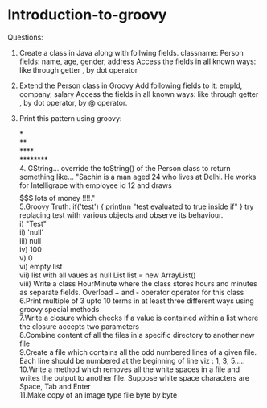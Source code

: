 # Introduction-to-groovy
Questions:

   1. Create a class in Java along with follwing fields. classname: Person fields: name, age, gender, address Access the fields in all known ways: like through getter , by dot operator<br/>
   2. Extend the Person class in Groovy Add following fields to it: empId, company, salary Access the fields in all known ways: like through getter , by dot operator, by @ operator.<br/>
   3. Print this pattern using groovy:<br/>

        *<br/>
        **<br/>
        ****<br/>
        ********<br/>
    4. GString... override the toString() of the Person class to return something like... "Sachin is a man aged 24 who lives at Delhi. He works for Intelligrape with employee id 12 and draws $$$$$$$ lots of money !!!!."<br/>
    5.Groovy Truth: if('test') { printlnn "test evaluated to true inside if" } try replacing test with various objects and observe its behaviour.<br/>
       i)  "Test"<br/>
       ii) 'null'<br/>
       iii)  null<br/>
       iv) 100<br/>
       v)  0<br/>
       vi) empty list<br/>
       vii) list with all vaues as null List list = new ArrayList()<br/>
       viii) Write a class HourMinute where the class stores hours and minutes as separate fields. Overload + and - operator operator for this class<br/>
    6.Print multiple of 3 upto 10 terms in at least three different ways using groovy special methods<br/>
    7.Write a closure which checks if a value is contained within a list where the closure accepts two parameters<br/>
    8.Combine content of all the files in a specific directory to another new file <br/>
    9.Create a file which contains all the odd numbered lines of a given file. Each line should be numbered at the beginning of line viz : 1, 3, 5.....<br/>
    10.Write a method which removes all the white spaces in a file and writes the output to another file. Suppose white space characters are Space, Tab and Enter<br/>
    11.Make copy of an image type file byte by byte<br/>
